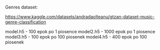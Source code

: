 Genres dataset:

https://www.kaggle.com/datasets/andradaolteanu/gtzan-dataset-music-genre-classification

model.h5 - 100 epok po 1 piosence
model2.h5 - 1000 epok po 1 piosence
model3.h5 - 100 epok po 100 piosenek
model4.h5 - 400 epok po 100 piosenek